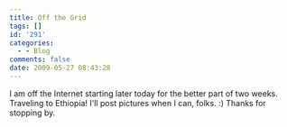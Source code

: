 ```yaml
---
title: Off the Grid
tags: []
id: '291'
categories:
  - - Blog
comments: false
date: 2009-05-27 08:43:28
---
```


I am off the Internet starting later today for the better part of two weeks. Traveling to Ethiopia! I'll post pictures when I can, folks. :) Thanks for stopping by.